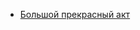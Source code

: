 * [Большой прекрасный акт](https://lalawland.github.io/north-america/us/taxes/one-big-beautiful-bill-act)

